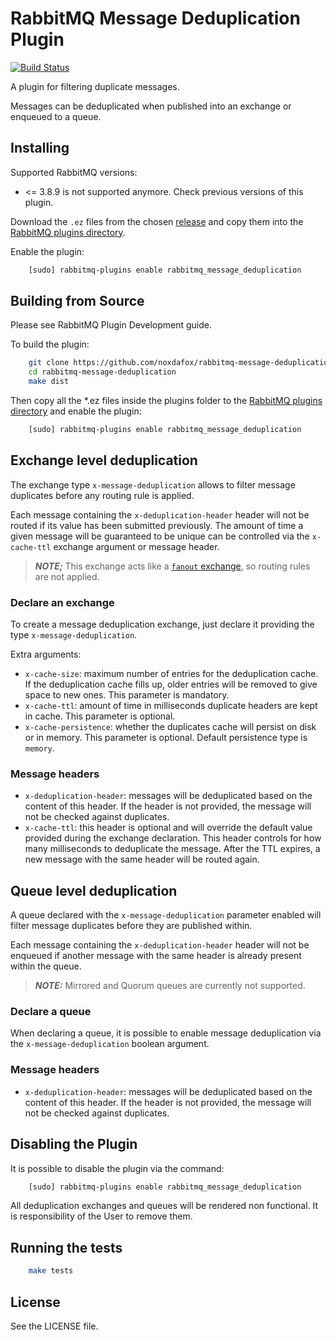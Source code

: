 # RabbitMQ Message Deduplication Plugin

[![Build Status](https://github.com/noxdafox/rabbitmq-message-deduplication/actions/workflows/action.yml/badge.svg)](https://github.com/noxdafox/rabbitmq-message-deduplication/actions/workflows/action.yml)

A plugin for filtering duplicate messages.

Messages can be deduplicated when published into an exchange or enqueued to a queue.

## Installing

Supported RabbitMQ versions:

 * \<= 3.8.9 is not supported anymore. Check previous versions of this plugin.

Download the `.ez` files from the chosen [release](https://github.com/noxdafox/rabbitmq-message-deduplication/releases) and copy them into the [RabbitMQ plugins directory](http://www.rabbitmq.com/relocate.html).

Enable the plugin:

```bash
    [sudo] rabbitmq-plugins enable rabbitmq_message_deduplication
```

## Building from Source

Please see RabbitMQ Plugin Development guide.

To build the plugin:

```bash
    git clone https://github.com/noxdafox/rabbitmq-message-deduplication.git
    cd rabbitmq-message-deduplication
    make dist
```

Then copy all the *.ez files inside the plugins folder to the [RabbitMQ plugins directory](http://www.rabbitmq.com/relocate.html) and enable the plugin:

```bash
    [sudo] rabbitmq-plugins enable rabbitmq_message_deduplication
```

## Exchange level deduplication

The exchange type `x-message-deduplication` allows to filter message duplicates before any routing rule is applied.

Each message containing the `x-deduplication-header` header will not be routed if its value has been submitted previously. The amount of time a given message will be guaranteed to be unique can be controlled via the `x-cache-ttl` exchange argument or message header.

> **_NOTE;_** This exchange acts like a [`fanout` exchange](https://www.rabbitmq.com/tutorials/amqp-concepts.html#exchange-fanout), so routing rules are not applied.

### Declare an exchange

To create a message deduplication exchange, just declare it providing the type `x-message-deduplication`.

Extra arguments:

  * `x-cache-size`: maximum number of entries for the deduplication cache. If the deduplication cache fills up, older entries will be removed to give space to new ones.
    This parameter is mandatory.
  * `x-cache-ttl`: amount of time in milliseconds duplicate headers are kept in cache.
    This parameter is optional.
  * `x-cache-persistence`: whether the duplicates cache will persist on disk or in memory.
    This parameter is optional. Default persistence type is `memory`.

### Message headers

  * `x-deduplication-header`: messages will be deduplicated based on the content of this header. If the header is not provided, the message will not be checked against duplicates.
  * `x-cache-ttl`: this header is optional and will override the default value provided during the exchange declaration. This header controls for how many milliseconds to deduplicate the message. After the TTL expires, a new message with the same header will be routed again.

## Queue level deduplication

A queue declared with the `x-message-deduplication` parameter enabled will filter message duplicates before they are published within.

Each message containing the `x-deduplication-header` header will not be enqueued if another message with the same header is already present within the queue.

> **_NOTE:_**  Mirrored and Quorum queues are currently not supported.

### Declare a queue

When declaring a queue, it is possible to enable message deduplication via the `x-message-deduplication` boolean argument.

### Message headers

  * `x-deduplication-header`: messages will be deduplicated based on the content of this header. If the header is not provided, the message will not be checked against duplicates.

## Disabling the Plugin

It is possible to disable the plugin via the command:

```bash
    [sudo] rabbitmq-plugins enable rabbitmq_message_deduplication
```

All deduplication exchanges and queues will be rendered non functional. It is responsibility of the User to remove them.

## Running the tests

```bash
    make tests
```

## License

See the LICENSE file.
